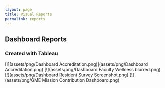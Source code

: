 ```yaml
---
layout: page
title: Visual Reports
permalink: reports
---
```





## Dashboard Reports
### Created with Tableau

[!](assets/png/Dashboard Accreditation.png)](assets/png/Dashboard Accreditation.png)
[!](assets/png/Dashboard Faculty Wellness blurred.png)
[!](assets/png/Dashboard Resident Survey Screenshot.png)
[!](assets/png/GME Mission Contribution Dashboard.png)